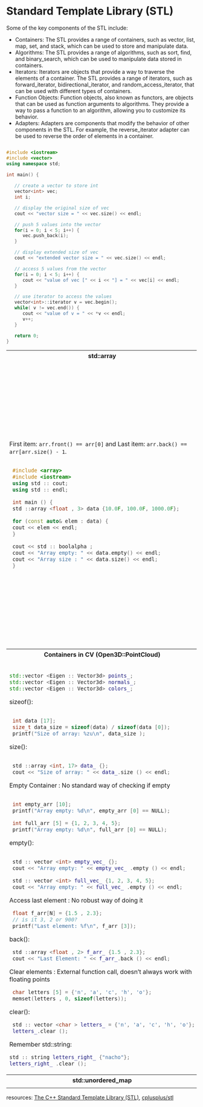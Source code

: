# Standard Template Library (STL)

Some of the key components of the STL include:
- Containers: The STL provides a range of containers, such as vector, list, map, set, and stack, which can be used to store and manipulate data.
- Algorithms: The STL provides a range of algorithms, such as sort, find, and binary_search, which can be used to manipulate data stored in containers.
- Iterators: Iterators are objects that provide a way to traverse the elements of a container. The STL provides a range of iterators, such as forward_iterator, bidirectional_iterator, and random_access_iterator, that can be used with different types of containers.
- Function Objects: Function objects, also known as functors, are objects that can be used as function arguments to algorithms. They provide a way to pass a function to an algorithm, allowing you to customize its behavior.
- Adapters: Adapters are components that modify the behavior of other components in the STL. For example, the reverse_iterator adapter can be used to reverse the order of elements in a container.


```cpp

#include <iostream>
#include <vector>
using namespace std;
 
int main() {

   // create a vector to store int
   vector<int> vec; 
   int i;

   // display the original size of vec
   cout << "vector size = " << vec.size() << endl;

   // push 5 values into the vector
   for(i = 0; i < 5; i++) {
      vec.push_back(i);
   }

   // display extended size of vec
   cout << "extended vector size = " << vec.size() << endl;

   // access 5 values from the vector
   for(i = 0; i < 5; i++) {
      cout << "value of vec [" << i << "] = " << vec[i] << endl;
   }

   // use iterator to access the values
   vector<int>::iterator v = vec.begin();
   while( v != vec.end()) {
      cout << "value of v = " << *v << endl;
      v++;
   }

   return 0;
}

```

<table width=100%>

<tr>
<th>std::array</th>
<th>std::vector</th>
</tr>
<tr>
<td>

First item: `arr.front() == arr[0]` and Last item: `arr.back() == arr[arr.size() - 1`.

```cpp

 #include <array>
 #include <iostream>
 using std :: cout;
 using std :: endl;

 int main () {
 std ::array <float , 3> data {10.0F, 100.0F, 1000.0F};

 for (const auto& elem : data) {
 cout << elem << endl;
 }

 cout << std :: boolalpha ;
 cout << "Array empty: " << data.empty() << endl;
 cout << "Array size : " << data.size() << endl;
 }

```

</td>
<td>

Vector is implemented as a dynamic table. Remove all elements: `vec.clear()`. Add a new item in one of two ways:
`vec.emplace_back(value)` [preferred, c++11]. reserve(n) ensures that the vector has enough memory to store n items (useful optimization).


```cpp
#include <iostream>
#include <string>
#include <vector>
using std :: cout;
using std :: endl;

int main () {
std :: vector <int> numbers = {1, 2, 3};
std :: vector <std :: string > names = {"Nacho", "Cyrill"};

 names.emplace_back ("Roberto");

 cout << "First name : " << names.front()<< endl;
 cout << "Last number: " << numbers.back()<< endl;
 return 0;
 }

```
Optimize vector resizing:

```cpp

 int main () {
 const int N = 100;

 vector <int> vec; // size 0, capacity 0
 vec.reserve(N); // size 0, capacity 100
 for (int i = 0; i < N; ++i) {
 vec.emplace_back (i);
 }
 // vec ends with size 100, capacity 100

 vector <int> vec2; // size 0, capacity 0
 for (int i = 0; i < N; ++i) {
 vec2.emplace_back (i);
 }
 // vec2 ends with size 100, capacity 128
 }

```
</td>
</tr>


<tr>
<th>Containers in CV (Open3D::PointCloud)</th>
<th>std::map</th>
</tr>
<tr>
<td>

```cpp

std::vector <Eigen :: Vector3d> points_;
std::vector <Eigen :: Vector3d> normals_;
std::vector <Eigen :: Vector3d> colors_;
```

sizeof():

```cpp

 int data [17];
 size_t data_size = sizeof(data) / sizeof(data [0]);
 printf("Size of array: %zu\n", data_size );

```
size():

```cpp

 std ::array <int, 17> data_ {};
 cout << "Size of array: " << data_.size () << endl;

```
Empty Container : No standard way of checking if empty

```cpp

 int empty_arr [10];
 printf("Array empty: %d\n", empty_arr [0] == NULL);

 int full_arr [5] = {1, 2, 3, 4, 5};
 printf("Array empty: %d\n", full_arr [0] == NULL);

```

empty():


```cpp

 std :: vector <int> empty_vec_ {};
 cout << "Array empty: " << empty_vec_ .empty () << endl;

 std :: vector <int> full_vec_ {1, 2, 3, 4, 5};
 cout << "Array empty: " << full_vec_ .empty () << endl;


```
Access last element : No robust way of doing it

```cpp
 float f_arr[N] = {1.5 , 2.3};
 // is it 3, 2 or 900?
 printf("Last element: %f\n", f_arr [3]);
```
back():
```cpp
 std ::array <float , 2> f_arr_ {1.5 , 2.3};
 cout << "Last Element: " << f_arr_.back () << endl;
```
Clear elements : External function call, doesn’t always
work with floating points
```cpp
 char letters [5] = {'n', 'a', 'c', 'h', 'o'};
 memset(letters , 0, sizeof(letters));

```
clear():
```cpp
 std :: vector <char > letters_ = {'n', 'a', 'c', 'h', 'o'};
 letters_.clear ();

```
Remember std::string:
```cpp
std :: string letters_right_ {"nacho"};
letters_right_ .clear ();


```




</td>
<td>

Sorted associative container and Contains key-value pairs (dictionaries dict in Python).

```c++

 #include <iostream >
 #include <map >
 using namespace std;

 int main () {
 using StudentList = std ::map <int, string >;
 StudentList cpp_students ;

 // Inserting data in the students dictionary
 cpp_students .emplace (1509 , "Nacho"); // [1]
 cpp_students .emplace (1040 , "Pepe"); // [0]
 cpp_students .emplace (8820 , "Marcelo"); // [2]

 for (const auto& [id , name] : cpp_students ) {
 cout << "id: " << id << ", " << name << endl;
 }

 return 0;
 }


```
Create from data: ` std ::map <KeyT , ValueT > m{{key1 , value1}, {..}};`

Check size: `m.size();`

Add item to map: `m.emplace(key, value);`

Modify or add item: `m[key] = value;`

Get (const) ref to an item: `m.at(key);`

Check if key present: `m.count(key) > 0;`

Check if key present: `m.contains(key)` [bool]


</td>
</tr>

<tr>
<th>std::unordered_map</th>
<th>Open3D::VoxelGrid</th>
</tr>
<tr>
<td></td>
<td></td>
</tr>

</table>



resources: [The C++ Standard Template Library (STL)](https://www.geeksforgeeks.org/the-c-standard-template-library-stl/), [cplusplus/stl](https://cplusplus.com/reference/stl/)
